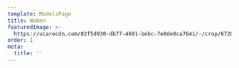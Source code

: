 ```yaml
---
template: ModelsPage
title: Women
featuredImage: >-
  https://ucarecdn.com/82f5d030-db77-4691-bebc-7e8de0ca7641/-/crop/6720x3913/0,0/-/preview/
order: 1
meta:
  title: ''
---
```


